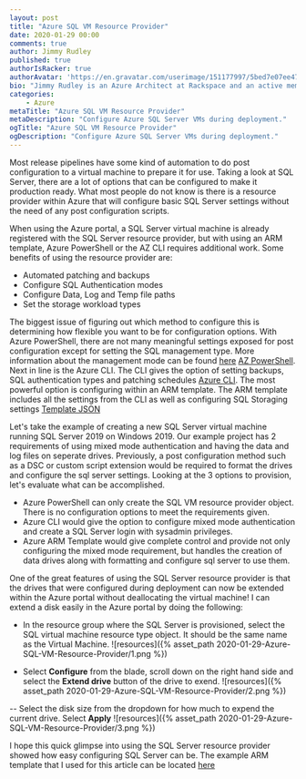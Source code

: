 ```yaml
---
layout: post
title: "Azure SQL VM Resource Provider"
date: 2020-01-29 00:00
comments: true
author: Jimmy Rudley
published: true
authorIsRacker: true
authorAvatar: 'https://en.gravatar.com/userimage/151177997/5bed7e07ee47533cbd34b951d463bcb7.jpg'
bio: "Jimmy Rudley is an Azure Architect at Rackspace and an active member of the Azure community. He focuses on solving large and complex architecture and automation problems within Azure."
categories:
    - Azure
metaTitle: "Azure SQL VM Resource Provider"
metaDescription: "Configure Azure SQL Server VMs during deployment."
ogTitle: "Azure SQL VM Resource Provider"
ogDescription: "Configure Azure SQL Server VMs during deployment."
---
```


Most release pipelines have some kind of automation to do post configuration to a virtual machine to prepare it for use. Taking a look at SQL Server, there are a lot of options that can be configured to make it production ready. What most people do not know is there is a resource provider within Azure that will configure basic SQL Server settings without the need of any post configuration scripts.

<!-- more -->

When using the Azure portal, a SQL Server virtual machine is already registered with the SQL Server resource provider, but with using an ARM template, Azure PowerShell or the AZ CLI requires additional work. Some benefits of using the resource provider are:

-  Automated patching and backups
-  Configure SQL Authentication modes
-  Configure Data, Log and Temp file paths
-  Set the storage workload types

The biggest issue of figuring out which method to configure this is determining how flexible you want to be for configuration options. With Azure PowerShell, there are not many meaningful settings exposed for post configuration except for setting the SQL management type. More information about the management mode can be found [here](https://docs.microsoft.com/en-us/azure/virtual-machines/windows/sql/virtual-machines-windows-sql-register-with-resource-provider?tabs=azure-cli%2Cbash#management-modes) [AZ PowerShell](https://docs.microsoft.com/en-us/powershell/module/az.sqlvirtualmachine/new-azsqlvm?view=azps-3.3.0). Next in line is the Azure CLI. The CLI gives the option of setting backups, SQL authentication types and patching schedules [Azure CLI](https://docs.microsoft.com/en-us/cli/azure/sql/vm?view=azure-cli-latest). The most powerful option is configuring within an ARM template. The ARM template includes all the settings from the CLI as well as configuring SQL Storaging settings [Template JSON](https://docs.microsoft.com/en-us/azure/templates/microsoft.sqlvirtualmachine/2017-03-01-preview/sqlvirtualmachines#)

Let's take the example of creating a new SQL Server virtual machine running SQL Server 2019 on Windows 2019. Our example project has 2 requirements of using mixed mode authentication and having the data and log files on seperate drives. Previously, a post configuration method such as a DSC or custom script extension would be required to format the drives and configure the sql server settings. Looking at the 3 options to provision, let's evaluate what can be accomplished.

-  Azure PowerShell can only create the SQL VM resource provider object. There is no configuration options to meet the requirements given.
-  Azure CLI would give the option to configure mixed mode authentication and create a SQL Server login with sysadmin privileges.
-  Azure ARM Template would give complete control and provide not only configuring the mixed mode requirement, but handles the creation of data drives along with formatting and configure sql server to use them.


One of the great features of using the SQL Server resource provider is that the drives that were configured during deployment can now be extended within the Azure portal without deallocating the virtual machine! I can extend a disk easily in the Azure portal by doing the following:

-  In the resource group where the SQL Server is provisioned, select the SQL virtual machine resource type object. It should be the same name as the Virtual Machine.
![resources]({% asset_path 2020-01-29-Azure-SQL-VM-Resource-Provider/1.png %})

-  Select **Configure** from the blade, scroll down on the right hand side and select the **Extend drive** button of the drive to exend.
![resources]({% asset_path 2020-01-29-Azure-SQL-VM-Resource-Provider/2.png %})

-- Select the disk size from the dropdown for how much to expend the current drive. Select **Apply** 
![resources]({% asset_path 2020-01-29-Azure-SQL-VM-Resource-Provider/3.png %})

I hope this quick glimpse into using the SQL Server resource provider showed how easy configuring SQL Server can be. The example ARM template that I used for this article can be located [here](https://github.com/jrudley/azureSqlResourceProvider)